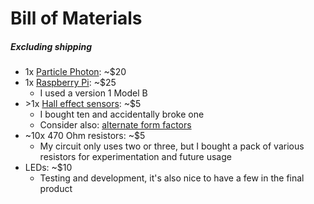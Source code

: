 # Bill of Materials
##### Excluding shipping
* 1x [Particle Photon](https://store.particle.io/collections/photon): ~$20
* 1x [Raspberry Pi](https://www.raspberrypi.org/products/): ~$25
	* I used a version 1 Model B
* \>1x [Hall effect sensors](http://www.alldatasheet.com/view.jsp?Searchword=A3144): ~$5
	* I bought ten and accidentally broke one
	* Consider also: [alternate form factors](http://www.littelfuse.com/products/magnetic-sensors-and-reed-switches/hall-effect-sensors.aspx)
* ~10x 470 Ohm resistors: ~$5
	* My circuit only uses two or three, but I bought a pack of various resistors for experimentation and future usage
* LEDs: ~$10
	* Testing and development, it's also nice to have a few in the final product
